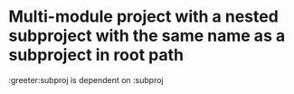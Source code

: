 # Multi-module project with a nested subproject with the same name as a subproject in root path

:greeter:subproj is dependent on :subproj

